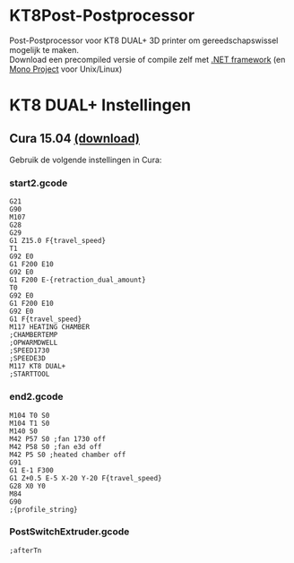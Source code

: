 # KT8Post-Postprocessor
Post-Postprocessor voor KT8 DUAL+ 3D printer om gereedschapswissel mogelijk te maken.<br>
Download een precompiled versie of compile zelf met [.NET framework](https://www.microsoft.com/net/download) (en [Mono Project](http://www.mono-project.com/download) voor Unix/Linux)

# KT8 DUAL+ Instellingen
## Cura 15.04 [(download)](https://ultimaker.com/en/products/cura-software/list)  
Gebruik de volgende instellingen in Cura:
### start2.gcode
```gcode
G21        
G90        
M107       
G28
G29
G1 Z15.0 F{travel_speed}
T1
G92 E0
G1 F200 E10
G92 E0
G1 F200 E-{retraction_dual_amount}
T0
G92 E0
G1 F200 E10
G92 E0
G1 F{travel_speed}
M117 HEATING CHAMBER
;CHAMBERTEMP
;OPWARMDWELL
;SPEED1730
;SPEEDE3D
M117 KT8 DUAL+
;STARTTOOL
```
### end2.gcode
```gcode
M104 T0 S0
M104 T1 S0
M140 S0
M42 P57 S0 ;fan 1730 off
M42 P58 S0 ;fan e3d off
M42 P5 S0 ;heated chamber off
G91
G1 E-1 F300
G1 Z+0.5 E-5 X-20 Y-20 F{travel_speed}
G28 X0 Y0
M84
G90
;{profile_string}
```
### PostSwitchExtruder.gcode
```gcode
;afterTn
```
